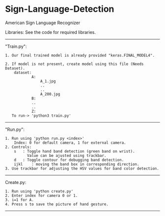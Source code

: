 # Sign-Language-Detection
American Sign Language Recognizer

Libraries: See the code for required libraries.
___________________________________________________________________________

"Train.py":

	1. Our final trained model is already provided "keras.FINAL_MODEL4".

	2. If model is not present, create model using this file (Needs Dataset).
		dataset:
				A:
					A_1.jpg
					..
					..
					A_200.jpg
				B:
				..
				..
				Z:
	   To run-> 'python3 train.py'
_____________________________________________________________________________

"Run.py":

	1. Run using 'python run.py <index>'
		Index: 0 for default camera, 1 for external camera.
	2. Controls: 
		s	: Toggle hand band detection (green band on wrist).
			  Value can be ajusted using trackbar.
		d	: Toggle contour for debugging band detection.
		ijkl	: moving the band box in corresponding direction.
	3. Use trackbar for adjusting the HSV values for band color detection.

_____________________________________________________________________________

Create.py:

	1. Run using 'python create.py'
	2. Enter index for camera 0 or 1.
	3. i=1 for A.
	4. Press s to save the picture of hand gesture.
	
_____________________________________________________________________________
	
